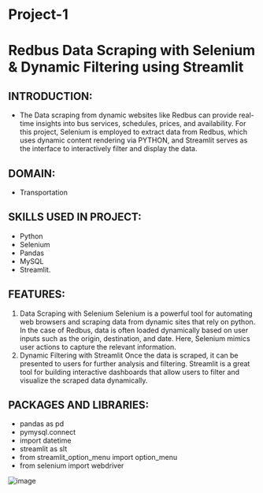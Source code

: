 # Project-1
# Redbus Data Scraping with Selenium &amp; Dynamic Filtering using Streamlit

## INTRODUCTION:
* The Data scraping from dynamic websites like Redbus can provide real-time insights into bus services, schedules, prices, and availability. For this project, Selenium is employed to extract data from Redbus, which uses dynamic content rendering via PYTHON, and Streamlit serves as the interface to interactively filter and display the data.

## DOMAIN:
* Transportation

## SKILLS USED IN PROJECT:
* Python
* Selenium
* Pandas
* MySQL
* Streamlit.

## FEATURES:
1. Data Scraping with Selenium
Selenium is a powerful tool for automating web browsers and scraping data from dynamic sites that rely on python. In the case of Redbus, data is often loaded dynamically based on user inputs such as the origin, destination, and date. Here, Selenium mimics user actions to capture the relevant information.
2. Dynamic Filtering with Streamlit
Once the data is scraped, it can be presented to users for further analysis and filtering. Streamlit is a great tool for building interactive dashboards that allow users to filter and visualize the scraped data dynamically.

## PACKAGES AND LIBRARIES:
* pandas as pd
* pymysql.connect
* import datetime
* streamlit as slt
* from streamlit_option_menu import option_menu
* from selenium import webdriver

![image](https://github.com/user-attachments/assets/30efe5d0-ab06-41e0-af21-d1d0c99aa4ab)
